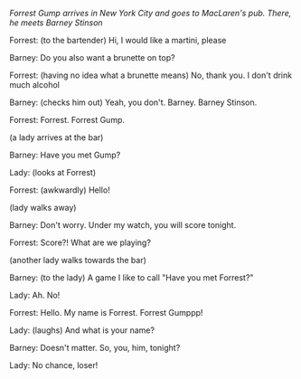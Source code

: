 *Forrest Gump arrives in New York City and goes to MacLaren's pub. There, he meets Barney Stinson*

Forrest: (to the bartender) Hi, I would like a martini, please

Barney: Do you also want a brunette on top?

Forrest: (having no idea what a brunette means) No, thank you. I don't drink much alcohol

Barney: (checks him out) Yeah, you don't. Barney. Barney Stinson.

Forrest: Forrest. Forrest Gump.

(a lady arrives at the bar)

Barney: Have you met Gump?
        
Lady: (looks at Forrest)

Forrest: (awkwardly) Hello!

(lady walks away)

Barney: Don't worry. Under my watch, you will score tonight.

Forrest: Score?! What are we playing?

(another lady walks towards the bar)

Barney: (to the lady) A game I like to call "Have you met Forrest?"

Lady: Ah. No!

Forrest: Hello. My name is Forrest. Forrest Gumppp!

Lady: (laughs) And what is your name?

Barney: Doesn't matter. So, you, him, tonight? 

Lady: No chance, loser!

